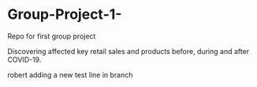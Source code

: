 # Group-Project-1-
Repo for first group project 

Discovering affected key retail sales and products before, during and after COVID-19.

robert adding a new test line in branch

